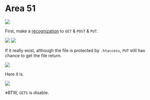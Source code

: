 # **Area  51**

![](https://i.imgur.com/McvGnzG.png)

First, make a [recognization](https://en.wikipedia.org/wiki/Hypertext_Transfer_Protocol#Request_methods) to `GET` & `POST` & `PUT`.

![](https://i.imgur.com/JzwH1Hk.png)
![](https://i.imgur.com/pIFPlBB.png)

If it really exist, although the file is protected by `.htaccess`, `PUT` still has chance to get the file return.

![](https://i.imgur.com/JlZLHz4.png)

Here it is.

![](https://i.imgur.com/ERh40k7.png)

※BTW, `GETS` is disable.
